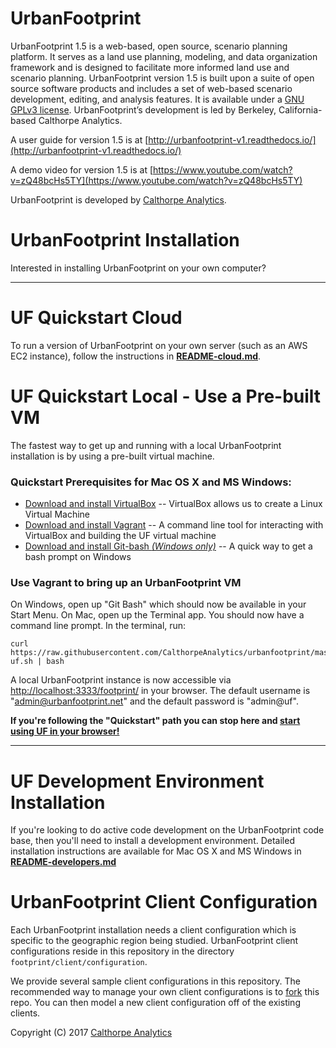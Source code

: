 # UrbanFootprint

UrbanFootprint 1.5 is a web-based, open source, scenario planning platform. It serves as a land use
planning, modeling, and data organization framework and is designed to facilitate more informed land
use and scenario planning. UrbanFootprint version 1.5 is built upon a suite of open source software
products and includes a set of web-based scenario development, editing, and analysis features. It is
available under a [GNU GPLv3 license](LICENSE.txt). UrbanFootprint’s development is led by Berkeley,
California-based Calthorpe Analytics.

A user guide for version 1.5 is at [http://urbanfootprint-v1.readthedocs.io/](http://urbanfootprint-v1.readthedocs.io/)

A demo video for version 1.5 is at [https://www.youtube.com/watch?v=zQ48bcHs5TY](https://www.youtube.com/watch?v=zQ48bcHs5TY)

UrbanFootprint is developed by [Calthorpe Analytics](http://calthorpeanalytics.com/).

# UrbanFootprint Installation

Interested in installing UrbanFootprint on your own computer?

---

# UF Quickstart Cloud

To run a version of UrbanFootprint on your own server (such as an AWS EC2 instance), follow the instructions in **[README-cloud.md](README-cloud.md)**.

# UF Quickstart Local - Use a Pre-built VM

The fastest way to get up and running with a local UrbanFootprint installation is by using a pre-built
virtual machine.

### Quickstart Prerequisites for Mac OS X and MS Windows:

* [Download and install VirtualBox](https://www.virtualbox.org/wiki/Downloads) -- VirtualBox allows us to create a Linux Virtual Machine
* [Download and install Vagrant](https://www.vagrantup.com/downloads.html) -- A command line tool for interacting with VirtualBox and building the UF virtual machine
* [Download and install Git-bash _(Windows only)_](https://git-scm.com/download/win) -- A quick way to get a bash prompt on Windows

### Use Vagrant to bring up an UrbanFootprint VM

On Windows, open up "Git Bash" which should now be available in your Start Menu. On Mac, open up the Terminal app. You should now have a command line prompt. In the terminal, run:

    curl https://raw.githubusercontent.com/CalthorpeAnalytics/urbanfootprint/master/get-uf.sh | bash

A local UrbanFootprint instance is now accessible via  [http://localhost:3333/footprint/](http://localhost:3333/footprint/) in your browser. The default username is "admin@urbanfootprint.net" and the default password is "admin@uf".

**If you're following the "Quickstart" path you can stop here and [start using UF in your browser!](http://localhost:3333/footprint/)**

---

# UF Development Environment Installation

If you're looking to do active code development on the UrbanFootprint code base, then you'll need to
install a development environment. Detailed installation instructions are available for Mac OS X
and MS Windows in **[README-developers.md](README-developers.md)**

# UrbanFootprint Client Configuration

Each UrbanFootprint installation needs a client configuration which is specific to the geographic
region being studied. UrbanFootprint client configurations reside in this repository in the directory
`footprint/client/configuration`.

We provide several sample client configurations in this repository. The recommended way to manage your own client
configurations is to [fork](https://help.github.com/articles/fork-a-repo/) this repo. You can then model a new
client configuration off of the existing clients.

Copyright (C) 2017 [Calthorpe Analytics](http://calthorpeanalytics.com/)
